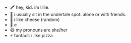 - 🖍️ hey, kid. im lillie.
- 👀 i usually sit in the undertale spot. alone or with friends.
- 🌱 i like cheese (random)
- 💞️ e
- 😄 my pronouns are she/her
- ⚡ funfact: i like pizza

<!---
LillieAnnP/LillieAnnP is a ✨ special ✨ repository because its `README.md` (this file) appears on your GitHub profile.
You can click the Preview link to take a look at your changes.
--->
